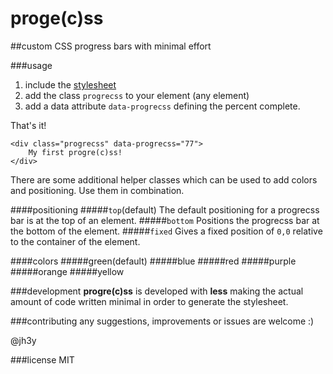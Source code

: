 proge(c)ss
===
##custom CSS progress bars with minimal effort

###usage
1. include the [stylesheet](https://raw2.github.com/jh3y/progre-c-ss/master/progrecss.css)
2. add the class `progrecss` to your element (any element)
3. add a data attribute `data-progrecss` defining the percent complete.

That's it!

	<div class="progrecss" data-progrecss="77">
		My first progre(c)ss!
	</div>

There are some additional helper classes which can be used to add colors and positioning. Use them in combination.

####positioning
#####`top`(default)
The default positioning for a progrecss bar is at the top of an element.
#####`bottom`
Positions the progrecss bar at the bottom of the element.
#####`fixed`
Gives a fixed position of `0,0` relative to the container of the element.

####colors
#####green(default)
#####blue
#####red
#####purple
#####orange
#####yellow

###development
__progre(c)ss__ is developed with __less__ making the actual amount of code written minimal in order to generate the stylesheet.

###contributing
any suggestions, improvements or issues are welcome :)

@jh3y

###license
MIT